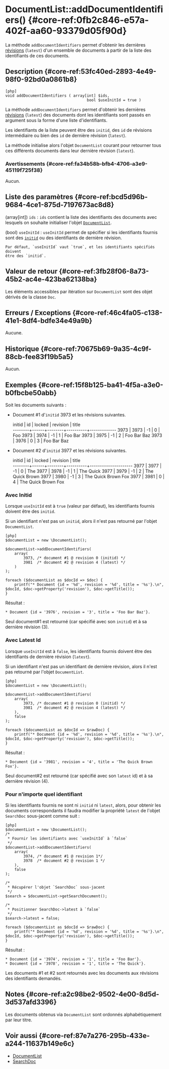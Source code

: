 # DocumentList::addDocumentIdentifiers() {#core-ref:0fb2c846-e57a-402f-aa60-93379d05f90d}

<div class="short-description" markdown="1">

La méthode `addDocumentIdentifiers` permet d'obtenir les dernières
[révisions][revision] (`latest`) d'un ensemble de documents à partir de la liste
des identifiants de ces documents.

</div>

## Description {#core-ref:53fc40ed-2893-4e49-98f0-92bd0a0861b8}

    [php]
    void addDocumentIdentifiers ( array[int] $ids,
                                        bool $useInitId = true )

La méthode `addDocumentIdentifiers` permet d'obtenir les dernières
[révisions][revision] (`latest`) des documents dont les identifiants sont passés
en argument sous la forme d'une liste d'identifiants.

Les identifiants de la liste peuvent être des `initid`, des `id` de révisions
intermédiaire ou bien des `id` de dernière révision (`latest`).

La méthode initialise alors l'objet `DocumentList` courant pour retourner tous
ces différents documents dans leur dernière révision (`latest`).

### Avertissements {#core-ref:fa34b58b-bfb4-4706-a3e9-45119f725f38}

Aucun.

## Liste des paramètres {#core-ref:bcd5d96b-9684-4ce1-875d-7197673ac8d8}

(array[int]) `ids`
:   `ids` contient la liste des identifiants des documents avec lesquels on
    souhaite initialiser l'objet [`DocumentList`][DocumentList].

(bool) `useInitId`
:   `useInitId` permet de spécifier si les identifiants fournis sont des
    [`initid`][doc_props] ou des identifiants de dernière révision.
    
    Par défaut, `useInitId` vaut `true`, et les identifiants spécifiés doivent
    être des `initid`.

## Valeur de retour {#core-ref:3fb28f06-8a73-45b2-ac4e-423ba62138ba}

Les éléments accessibles par itération sur `DocumentList` sont des objet dérivés
de la classe `Doc`.

## Erreurs / Exceptions {#core-ref:46c4fa05-c138-41e1-8df4-bdfe34e49a9b}

Aucune.

## Historique {#core-ref:70675b69-9a35-4c9f-88cb-fee83f19b5a5}

Aucun.

## Exemples {#core-ref:15f8b125-ba41-4f5a-a3e0-b0fbcbe50abb}

Soit les documents suivants :

- Document #1 d'`initid` 3973 et les révisions suivantes.

     initid |  id  | locked | revision |    title    
    --------+------+--------+----------+-------------
       3973 | 3973 |     -1 |        0 | Foo
       3973 | 3974 |     -1 |        1 | Foo Bar
       3973 | 3975 |     -1 |        2 | Foo Bar Baz
       3973 | 3976 |      0 |        3 | Foo Bar Baz

- Document #2 d'`initid` 3977 et les révisions suivantes.

     initid |  id  | locked | revision |        title        
    --------+------+--------+----------+---------------------
       3977 | 3977 |     -1 |        0 | The
       3977 | 3978 |     -1 |        1 | The Quick
       3977 | 3979 |     -1 |        2 | The Quick Brown
       3977 | 3980 |     -1 |        3 | The Quick Brown Fox
       3977 | 3981 |      0 |        4 | The Quick Brown Fox

### Avec Initid

Lorsque `useInitId` est à `true` (valeur par défaut), les identifiants fournis
doivent être des `initid`.

Si un identifiant n'est pas un `initid`, alors il n'est pas retourné par l'objet
`DocumentList`.

    [php]
    $documentList = new \DocumentList();
    
    $documentList->addDocumentIdentifiers(
        array(
            3973, /* document #1 @ revision 0 (initid) */
            3981  /* document #2 @ revision 4 (latest) */
        )
    );
    
    foreach ($documentList as $docId => $doc) {
        printf("* Document {id = '%d', revision = '%d', title = '%s'}.\n", $docId, $doc->getProperty('revision'), $doc->getTitle());
    }

Résultat :

    * Document {id = '3976', revision = '3', title = 'Foo Bar Baz'}.

Seul document#1 est retourné (car spécifié avec son `initid`) et à sa dernière
révision (3).

### Avec Latest Id

Lorsque `useInitId` est à `false`, les identifiants fournis doivent être des
identifiants de dernière révision (`latest`).

Si un identifiant n'est pas un identifiant de dernière révision, alors il n'est
pas retourné par l'objet `DocumentList`.

    [php]
    $documentList = new \DocumentList();
    
    $documentList->addDocumentIdentifiers(
        array(
            3973, /* document #1 @ revision 0 (initid) */
            3981  /* document #2 @ revision 4 (latest) */
        ),
        false
    );
    
    foreach ($documentList as $docId => $rawDoc) {
        printf("* Document {id = '%d', revision = '%d', title = '%s'}.\n", $docId, $doc->getProperty('revision'), $doc->getTitle());
    }

Résultat :

    * Document {id = '3981', revision = '4', title = 'The Quick Brown Fox'}.

Seul document#2 est retourné (car spécifié avec son `latest` id) et à sa
dernière révision (4).

### Pour n'importe quel identifiant

Si les identifiants fournis ne sont ni `initid` ni `latest`, alors, pour obtenir
les documents correspondants il faudra modifier la propriété `latest` de l'objet
`SearchDoc` sous-jacent comme suit :

    [php]
    $documentList = new \DocumentList();
    /*
     * Fournir les identifiants avec `useInitId` à `false`
     */
    $documentList->addDocumentIdentifiers(
        array(
            3974, /* document #1 @ revision 1*/
            3978  /* document #2 @ revision 1 */
        ),
        false
    );
    
    /*
     * Récupérer l'objet `SearchDoc` sous-jacent
     */
    $search = $documentList->getSearchDocument();
    
    /*
     * Positionner SearchDoc->latest à `false`
     */
    $search->latest = false;
    
    foreach ($documentList as $docId => $rawDoc) {
        printf("* Document {id = '%d', revision = '%d', title = '%s'}.\n", $docId, $doc->getProperty('revision'), $doc->getTitle());
    }

Résultat :

    * Document {id = '3974', revision = '1', title = 'Foo Bar'}.
    * Document {id = '3978', revision = '1', title = 'The Quick'}.

Les documents #1 et #2 sont retournés avec les documents aux révisions des
identifiants demandés.

## Notes {#core-ref:a2c98be2-9502-4e00-8d5d-3d537afd3396}

Les documents obtenus via `DocumentList` sont ordonnés alphabétiquement par leur
titre.

## Voir aussi {#core-ref:87e7a276-295b-433e-a244-11637b149e6c}

- [DocumentList][DocumentList]
- [SearchDoc][SearchDoc]

<!-- links -->
[doc_props]: #core-ref:9aa8edfa-2f2a-11e2-aaec-838a12b40353
[DocumentList]: #core-ref:23c71c28-dbce-4d34-819a-50d5bc4a38c3
[SearchDoc]: #core-ref:a5216d5c-4e0f-4e3c-9553-7cbfda6b3255
[revision]: #core-ref:1cdff481-42e0-4caf-baba-d2348d760ca5
